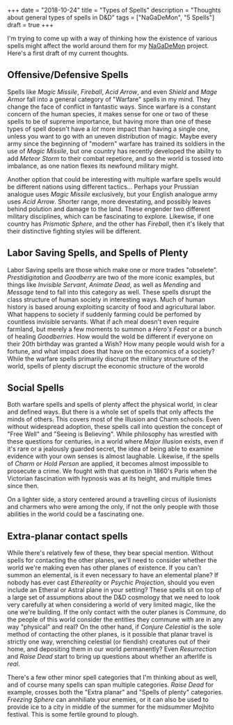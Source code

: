 +++
date = "2018-10-24"
title = "Types of Spells"
description = "Thoughts about general types of spells in D&D"
tags = ["NaGaDeMon", "5 Spells"]
draft = true
+++

I'm trying to come up with a way of thinking how the existence of various spells might affect the world around them for my [NaGaDeMon](/nagademon) project. Here's a first draft of my current thoughts.

Offensive/Defensive Spells
---
Spells like *Magic Missile*, *Fireball*, *Acid Arrow*, and even *Shield* and *Mage Armor* fall into a general category of "Warfare" spells in my mind. They change the face of conflict in fantastic ways. Since warfare is a constant concern of the human species, it makes sense for one or two of these spells to be of supreme importance, but having more than one of these types of spell doesn't have a *lot* more impact than having a single one, unless you want to go with an uneven distribution of magic. Maybe every army since the beginning of "modern" warfare has trained its soldiers in the use of *Magic Missile*, but one country has recently developed the ability to add *Meteor Storm* to their combat repetiore, and so the world is tossed into imbalance, as one nation flexes its newfound military might.

Another option that could be interesting with multiple warfare spells would be different nations using different tactics... Perhaps your Prussian analogue uses *Magic Missile* exclusively, but your English analogue army uses *Acid Arrow*. Shorter range, more devestating, and possibly leaves behind polution and damage to the land. These engender two different military disciplines, which can be fascinating to explore. Likewise, if one country has *Prismatic Sphere*, and the other has *Fireball*, then it's likely that their distinctive fighting styles will be different.


Labor Saving Spells, and Spells of Plenty
---
Labor Saving spells are those which make one or more trades "obselete". *Prestidigitation* and *Goodberry* are two of the more iconic examples, but things like *Invisible Servant*, *Animate Dead*, as well as *Mending* and *Message* tend to fall into this category as well. These spells disrupt the class structure of human society in interesting ways. Much of human history is based aroung exploiting scarcity of food and agricultural labor. What happens to society if suddenly farming could be perfomed by countless invisible servants. What if ach meal doesn't even require farmland, but merely a few moments to summon a *Hero's Feast* or a bunch of healing *Goodberries*. How would the wold be different if everyone on their 20th birthday was granted a Wish? How many people would wish for a fortune, and what impact does that have on the economics of a society? While the warfare spells primarily discrupt the military structure of the world, spells of plenty discrupt the economic structure of the worold

Social Spells
---
Both warfare spells and spells of plenty affect the physical world, in clear and defined ways. But there is a whole set of spells that only affects the minds of others. This covers most of the Illusion and Charm schools. Even without widespread adoption, these spells call into question the concept of "Free Well" and "Seeing is Believing". While philosophy has wrestled with these questions for centuries, in a world where *Major Illusion* exists, even if it's rare or a jealously guarded secret, the idea of being able to examine evidence with your own senses is almost laughable. Likewise, if the spells of *Charm* or *Hold Person* are applied, it becomes almost impossible to prosecute a crime. We fought with that question in 1860's Paris when the Victorian fascination with hypnosis was at its height, and multiple times since then.

On a lighter side, a story centered around a travelling circus of ilusionists and charmers who were among the only, if not the only people with those abilities in the world could be a fascinating one.

Extra-planar contact spells
---
While there's relatively few of these, they bear special mention. Without spells for contacting the other planes, we'll need to consider whether the world we're making even has other planes of existence. If you can't summon an elemental, is it even necessary to have an elemental plane? If nobody has ever cast *Ethereality* or *Psychic Projection*, should you even include an Etheral or Astral plane in your setting? These spells sit on top of a large set of assumptions about the D&D cosmology that we need to look very carefully at when considering a world of very limited magic, like the one we're building. If the only contact with the outer planes is *Commune*, do the people of this world consider the entities they commune with are in any way "physical" and real? On the other hand, if *Conjure Celestial* is the sole method of contacting the other planes, is it possible that planar travel is strictly one way, wrenching celestial (or fiendish) creatures out of their home, and depositing them in our world permanently? Even *Resurrection* and *Raise Dead* start to bring up questions about whether an afterlife is *real*.

There's a few other minor spell categories that I'm thinking about as well, and of course many spells can span multiple categories. *Raise Dead* for example, crosses both the "Extra planar" and "Spells of plenty" categories. *Freezing Sphere* can annhiliate your enemies, or it can also be used to provide ice to a city in middle of the summer for the midsummer Mojhito festival. This is some fertile ground to plough.
